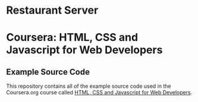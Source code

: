# Restaurant Server

# Coursera: HTML, CSS and Javascript for Web Developers

## Example Source Code

This repository contains all of the example source code used in the Coursera.org course called
[HTML, CSS and Javascript for Web Developers](https://www.coursera.org/learn/html-css-javascript-for-web-developers).
